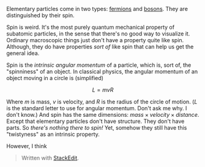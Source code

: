 Elementary particles come in two types: [fermions](https://en.wikipedia.org/wiki/Enrico_Fermi) and [bosons](https://en.wikipedia.org/wiki/Satyendra_Nath_Bose). They are distinguished by their spin.

Spin is weird. It's the most purely quantum mechanical property of subatomic particles, in the sense that there's no good way to visualize it. Ordinary macroscopic things just don't have a property quite like spin. Although, they do have properties *sort of* like spin that can help us get the general idea.

Spin is the *intrinsic angular momentum* of a particle, which is, sort of, the "spinniness" of an object. In classical physics, the angular momentum of an object moving in a circle is (simplified)

$$ L = mvR $$

Where $m$ is mass, $v$ is velocity, and $R$ is the radius of the circle of motion. ($L$ is the standard letter to use for angular momentum. Don't ask me why. I don't know.) And spin has the same dimensions: $mass \times velocity \times distance$. Except that elementary particles don't have structure. They don't have parts. So *there's nothing there to spin!* Yet, somehow they still have this "twistyness" as an intrinsic property.

However, I think


> Written with [StackEdit](https://stackedit.io/).
<!--stackedit_data:
eyJoaXN0b3J5IjpbLTQzMzE4NDIxLDE2Mzg2Njk2MzgsLTEwNz
AyMjYzMDEsLTIwNTk4ODg5MDMsLTE0MTY0MzQ0NzgsLTE2MjUy
NjE4MDMsLTI2OTYyMjUyOF19
-->